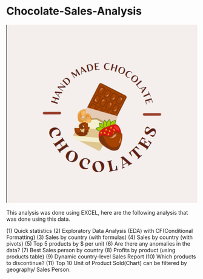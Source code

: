 # Chocolate-Sales-Analysis
![chocolate.png](https://github.com/osinachi-david/Chocolate-Sales-Analysis/blob/main/chocolate.png)

This analysis was done using EXCEL, here are the following analysis that was done using this data.

(1)	Quick statistics
(2)	Exploratory Data Analysis (EDA) with CF(Conditional Formatting)
(3)	Sales by country (with formulas)
(4)	Sales by country (with pivots)
(5)	Top 5 products by $ per unit
(6)	Are there any anomalies in the data?
(7)	Best Sales person by country
(8)	Profits by product (using products table)
(9)	Dynamic country-level Sales Report
(10)	Which products to discontinue?
(11)	Top 10 Unit of  Product Sold(Chart) can be filtered by geography/ Sales Person.
